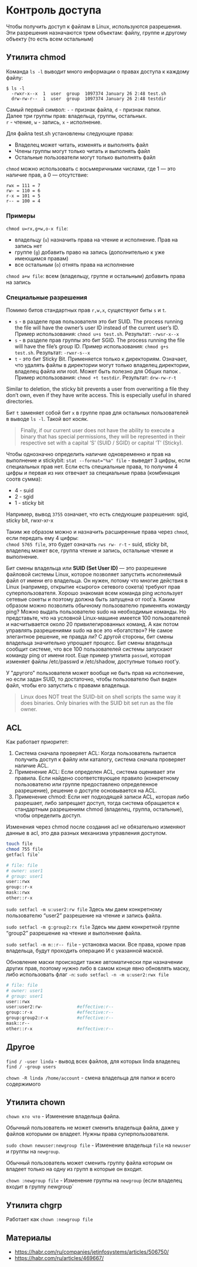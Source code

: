 # Контроль доступа

Чтобы получить доступ к файлам в Linux, используются разрешения. Эти разрешения назначаются трем объектам: файлу, группе и другому объекту (то есть всем остальным)

## Утилита chmod

Команда `ls -l` выводит много информации о правах доступа к каждому файлу:

```
$ ls -l
  -rwxr-x--x  1  user  group  1097374 January 26 2:48 test.sh
  drw-rw-r--  1  user  group  1097374 January 26 2:48 testdir
```

Самый первый символ: `-` - признак файла, `d` - признак папки.  
Далее три группы прав: владельца, группы, остальных.  
`r` - чтение, `w` - запись, `x` - исполнение.

Для файла test.sh установлены следующие права:
- Владелец может читать, изменять и выполнять файл
- Члены группы могут только читать и выполнять файл
- Остальные пользователи могут только выполнять файл
  
`chmod` можно использовать с восьмеричными числами, где 1 — это наличие прав, а 0 — отсутствие:

```
rwx = 111 = 7
rw- = 110 = 6
r-x = 101 = 5
r-- = 100 = 4
```

### Примеры

`chmod u=rx,g+w,o-x file`: 
- владельцу (`u`) назначить права на чтение и исполнение. Прав на запись нет
- группе (`g`) добавить право на запись (дополнительно к уже имеющимся правам)
- все остальным (`o`) отнять права на исполнение

`chmod a+w file`: всем (владельцу, группе и остальным) добавить права на запись

### Специальные разрешения

Помимо битов стандартных прав `r,w,x`, существуют биты `s` и `t`.

- `s` - в разделе прав пользователя это бит SUID. The process running the file will have the owner’s user ID instead of the current user’s ID. Пример использования: `chmod u+s test.sh`. Результат: `-rwsr-x--x`
- `s` - в разделе прав группы это бит SGID. The process running the file will have the file’s group ID. Пример использования: `chmod g+s test.sh`. Результат: `-rwxr-s--x`
- `t` - это бит Sticky Bit. Применяется только к директориям. Означает, что удалять файлы в директории могут только владелец директории, владелец файла или root. Может быть полезно для Общих папок . Пример использования: `chmod +t testdir`. Результат: `drw-rw-r-t`

Similar to deletion, the sticky bit prevents a user from overwriting a file they don’t own, even if they have write access. This is especially useful in shared directories.

Бит `t` заменяет собой бит `x` в группе прав для остальных пользователей в выводе `ls -l`. Такой вот косяк. 

> Finally, if our current user does not have the ability to execute a binary that has special permissions, they will be represented in their respective set with a capital ‘S’ (SUID / SGID) or capital ‘T’ (Sticky).

Чтобы однозначно определить наличие одновременно и прав на выполнение и stickybit:
`stat --format="%a" file` - выведет 3 цифры, если специальных прав нет. Если есть специальные права, то получим 4 цифры и первая из них отвечает за специальные права (комбинация соотв сумма):
- 4 - suid
- 2 - sgid
- 1 - sticky bit

Например, вывод `3755` означает, что есть следующие разрешения: sgid, sticky bit, rwxr-xr-x

Таким же образом можно и назначить расширенные права через `chmod`, если передать ему 4 цифры:  
`chmod 5765 file`, это будет означать `rws rw- r-t` - suid, sticky bit, владелец может все, группа чтение и запись, остальные чтение и выполнение.

Бит смены владельца или **SUID (Set User ID)** — это разрешение файловой системы Linux, которое позволяет запустить исполняемый файл от имени его владельца. Он нужен, потому что многие действия в Linux (например, открытие «сырого» сетевого сокета) требуют прав суперпользователя. Хорошо знакомая всем команда ping использует сетевые сокеты и поэтому должна быть запущена от root’а. Каким образом можно позволить обычному пользователю применять команду ping? Можно выдать пользователю sudo на необходимые команды. Но представьте, что на условной Linux-машине имеется 100 пользователей и насчитывается около 20 привилегированных команд. А как потом управлять разрешениями sudo на все это «богатство»? Не самое элегантное решение, не правда ли? С другой стороны, бит смены владельца значительно упрощает процесс. Бит смены владельца сообщит системе, что все 100 пользователей системы запускают команду ping от имени root. Еще пример утилита `passwd`, которая изменяет файлы /etc/passwd и /etc/shadow, доступные только root'у.

У "другого" пользователя может вообще не быть прав на исполнение, но если задан SUID, то достаточно, чтобы пользователю был виден файл, чтобы его запустить с правами владельца.

> Linux does NOT treat the SUID-bit on shell scripts the same way it does binaries. Only binaries with the SUID bit set run as the file owner.

## ACL

Как работает приоритет:

1. Система сначала проверяет ACL: Когда пользователь пытается получить доступ к файлу или каталогу, система сначала проверяет наличие ACL.
2. Применение ACL: Если определен ACL, система оценивает эти правила. Если найдено соответствующее правило (конкретному пользователю или группе предоставлено определенное разрешение), решение о доступе основывается на ACL.
3. Применение сhmod: Если нет подходящей записи ACL, которая либо разрешает, либо запрещает доступ, тогда система обращается к стандартным разрешениям chmod (владелец, группа, остальные), чтобы определить доступ.

Изменения через chmod после создания acl не обязательно изменяют данные в acl, это два разных механизма управления доступом.

```bash
touch file
chmod 755 file
getfacl file`
```

```bash
# file: file
# owner: user1
# group: user1
user::rwx
group::r-x
mask::rwx
other::r-x
```

`sudo setfacl -m u:user2:rw file` Здесь мы даем конкретному пользователю “user2” разрешение на чтение и запись файла.

`sudo setfacl -m g:group2:rx file` Здесь мы даем конкретной группе “group2” разрешение на чтение и выполнение файла.

`sudo setfacl -m m::r-- file` - установка маски. Все права, кроме прав владельца, будут проходить операцию И с указанной маской.

Обновление маски происходит также автоматически при назначении других прав, поэтому нужно либо в самом конце явно обновлять маску, либо использовать флаг `-n`:
`sudo setfacl -n -m u:user2:rwx file`

```bash
# file: file
# owner: user1
# group: user1
user::rwx
user:user2:rw-             #effective:r--
group::r-x                 #effective:r--
group:group2:r-x           #effective:r--
mask::r--
other::r-x                 #effective:r--
```

## Другое

`find / -user linda` - вывод всех файлов, для которых linda владелец
`find / -group users`

`chown -R linda /home/account` - смена владельца для папки и всего содержимого

## Утилита chown

`chown кто что` - Изменение владельца файла. 

Обычный пользователь не может сменить владельца файла, даже у файлов которыми он владеет. Нужны права суперпользователя.

`sudo chown newuser:newgroup file` - Изменение владельца `file` на `newuser` и группы на `newgroup`.

Обычный пользователь может сменить группу файла которым он владеет только на одну из групп в которые он входит.

`chown :newgroup file` - Изменение группы на `newgroup` (если владелец входит в группу newgroup`

## Утилита chgrp

Работает как `chown :newgroup file`

## Материалы

- https://habr.com/ru/companies/jetinfosystems/articles/506750/
- https://habr.com/ru/articles/469667/

